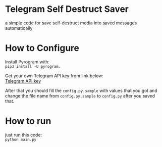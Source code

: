 # Telegram Self Destruct Saver
a simple code for save self-destruct media into saved messages automatically

# How to Configure

Install Pyrogram with:<br>
<code>pip3 install -U pyrogram.</code>

Get your own Telegram API key from link below:<br>
<a href='https://my.telegram.org/apps.'>Telegram API key<a/><br>

After that you should fill the <code>config.py.sample</code> with values that you got and change the file name from <code>config.py.sample</code> to <code>config.py</code> after you saved that.<br> 

# How to run
just run this code:<br>
<code>python main.py</code>
